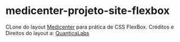 # medicenter-projeto-site-flexbox

CLone do layout <a href="https://preview.themeforest.net/item/medicenter-responsive-medical-health-template/full_screen_preview/4000598">Medicenter</a> para prática de CSS FlexBox.
Créditos e Direitos do layout a: <a href="https://quanticalabs.com/home/">QuanticaLabs</a>
